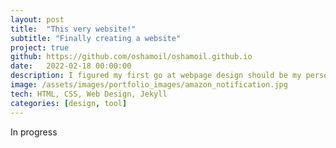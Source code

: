 ```yaml
---
layout: post
title:  "This very website!"
subtitle: "Finally creating a website"
project: true
github: https://github.com/oshamoil/oshamoil.github.io
date:   2022-02-18 00:00:00
description: I figured my first go at webpage design should be my personal portfolio. It's been a great way to spend time manipulating HTML and CSS.
image: /assets/images/portfolio_images/amazon_notification.jpg
tech: HTML, CSS, Web Design, Jekyll
categories: [design, tool]
---
```

In progress
